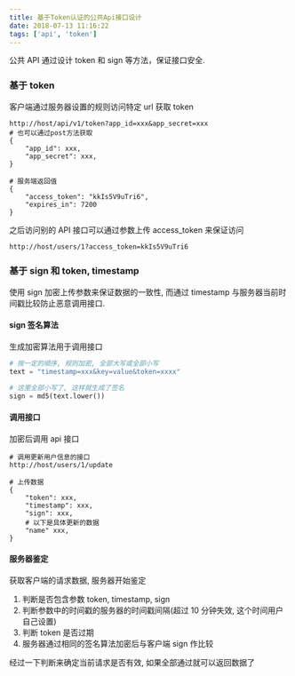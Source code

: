 ```yaml
---
title: 基于Token认证的公共Api接口设计
date: 2018-07-13 11:16:22
tags: ['api', 'token']
---
```


公共 API 通过设计 token 和 sign 等方法，保证接口安全.

### 基于 token

客户端通过服务器设置的规则访问特定 url 获取 token

```
http://host/api/v1/token?app_id=xxx&app_secret=xxx
# 也可以通过post方法获取
{
    "app_id": xxx,
    "app_secret": xxx,
}

# 服务端返回值
{
    "access_token": "kkIs5V9uTri6",
    "expires_in": 7200
}
```

之后访问别的 API 接口可以通过参数上传 access_token 来保证访问

<!--more-->

```bash
http://host/users/1?access_token=kkIs5V9uTri6
```

### 基于 sign 和 token, timestamp

使用 sign 加密上传参数来保证数据的一致性, 而通过 timestamp 与服务器当前时间戳比较防止恶意调用接口.

#### sign 签名算法

生成加密算法用于调用接口

```python
# 按一定的顺序, 规则加密, 全部大写或全部小写
text = "timestamp=xxx&key=value&token=xxxx"

# 这里全部小写了, 这样就生成了签名
sign = md5(text.lower())
```

#### 调用接口

加密后调用 api 接口

```
# 调用更新用户信息的接口
http://host/users/1/update

# 上传数据
{
    "token": xxx,
    "timestamp": xxx,
    "sign": xxx,
    # 以下是具体更新的数据
    "name" xxx,
}
```

#### 服务器鉴定

获取客户端的请求数据, 服务器开始鉴定

1.  判断是否包含参数 token, timestamp, sign
2.  判断参数中的时间戳的服务器的时间戳间隔(超过 10 分钟失效, 这个时间用户自己设置)
3.  判断 token 是否过期
4.  服务器通过相同的签名算法加密后与客户端 sign 作比较

经过一下判断来确定当前请求是否有效, 如果全部通过就可以返回数据了
